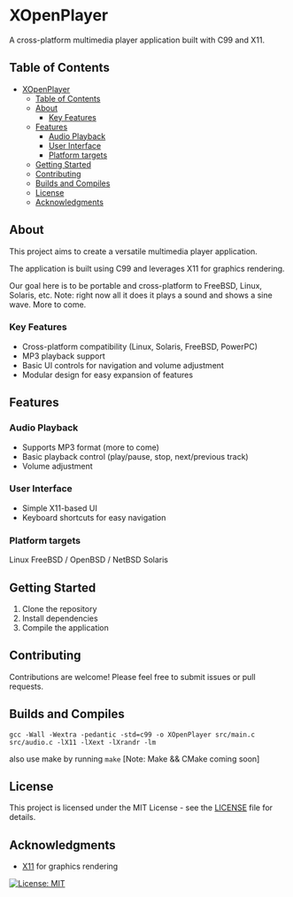 # XOpenPlayer

A cross-platform multimedia player application built with C99 and X11.

## Table of Contents

- [XOpenPlayer](#xopenplayer)
  - [Table of Contents](#table-of-contents)
  - [About](#about)
    - [Key Features](#key-features)
  - [Features](#features)
    - [Audio Playback](#audio-playback)
    - [User Interface](#user-interface)
    - [Platform targets](#platform-targets)
  - [Getting Started](#getting-started)
  - [Contributing](#contributing)
  - [Builds and Compiles](#builds-and-compiles)
  - [License](#license)
  - [Acknowledgments](#acknowledgments)

## About

This project aims to create a versatile multimedia player application.

The application is built using C99 and leverages X11 for graphics rendering.

Our goal here is to be portable and cross-platform to FreeBSD, Linux, Solaris, etc.
Note: right now all it does it plays a sound and shows a sine wave. More to come.

### Key Features

- Cross-platform compatibility (Linux, Solaris, FreeBSD, PowerPC)
- MP3 playback support
- Basic UI controls for navigation and volume adjustment
- Modular design for easy expansion of features

## Features

### Audio Playback

- Supports MP3 format (more to come)
- Basic playback control (play/pause, stop, next/previous track)
- Volume adjustment

### User Interface

- Simple X11-based UI
- Keyboard shortcuts for easy navigation

### Platform targets

Linux
FreeBSD / OpenBSD / NetBSD
Solaris

## Getting Started

1. Clone the repository
2. Install dependencies
3. Compile the application

## Contributing

Contributions are welcome! Please feel free to submit issues or pull requests.

## Builds and Compiles

`gcc -Wall -Wextra -pedantic -std=c99 -o XOpenPlayer src/main.c src/audio.c -lX11 -lXext -lXrandr -lm`

also use make by running  `make` [Note: Make && CMake coming soon]

## License

This project is licensed under the MIT License - see the [LICENSE](LICENSE) file for details.

## Acknowledgments

- [X11](https://www.x.org/) for graphics rendering

[![License: MIT](https://img.shields.io/badge/License-MIT-yellow.svg)](https://opensource.org/licenses/MIT)
